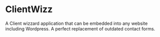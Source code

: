 # ClientWizz
A Client wizzard application that can be embedded into any website including Wordpress. A perfect replacement of outdated contact forms.
